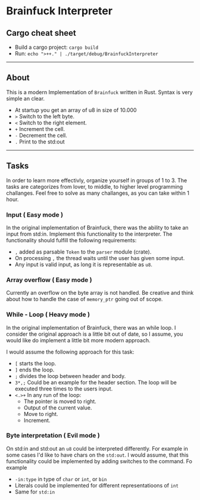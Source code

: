 # Brainfuck Interpreter

## Cargo cheat sheet

* Build a cargo project: `cargo build`
* Run: `echo ">++." | ./target/debug/BrainfuckInterpreter`

--- 

## About

This is a modern Implementation of `Brainfuck` written in Rust. Syntax is very simple an clear.
* At startup you get an array of u8 in size of 10.000
* `>` Switch to the left byte.
* `<` Switch to the right element.
* `+` Increment the cell.
* `-` Decrement the cell.
* `.` Print to the std:out

---

## Tasks

In order to learn more effectivly, organize yourself in groups of 1 to 3. The tasks are categorizes from lover, to middle, to higher level programming challanges. Feel free to solve as many challanges, as you can take
within 1 hour. 

### Input ( Easy mode )

In the original implementation of Brainfuck, there was the ability to take an input from std:in. Implement this functionality to the interpreter.
The functionality should fulfill the following requirements: 
* `,` added as parsable `Token` to the `parser` module (crate).
* On processing `,` the thread waits until the user has given some input.
* Any input is valid input, as long it is representable as `u8`.

### Array overflow ( Easy mode )

Currently an overflow on the byte array is not handled. Be creative and think about how to handle the case of `memory_ptr` going out of scope.

### While - Loop ( Heavy mode )

In the original implementation of Brainfuck, there was an while loop. I consider the original approach is a little bit out of date, so I assume, you would like do implement a little bit more modern approach.

I would assume the following approach for this task: 
* `[` starts the loop.
* `]` ends the loop.
* `;` divides the loop between header and body.
* `3*,;` Could be an example for the header section. The loop will be executed three times to the users input.
* `<.>+` In any run of the loop:
  * The pointer is moved to right.
  * Output of the current value.
  * Move to right.
  * Increment.

### Byte interpretation ( Evil mode )

On std:in and std:out an `u8` could be interpreted differently. For example in some cases I'd like to have chars on the `std:out`. 
I would assume, that this functionality could be implemented by adding switches to the command. Fo example
* `-in:type` in type of `char` or `int`, or `bin`
* Literals could be implemented for different representatioons of `int`
* Same for `std:in`
